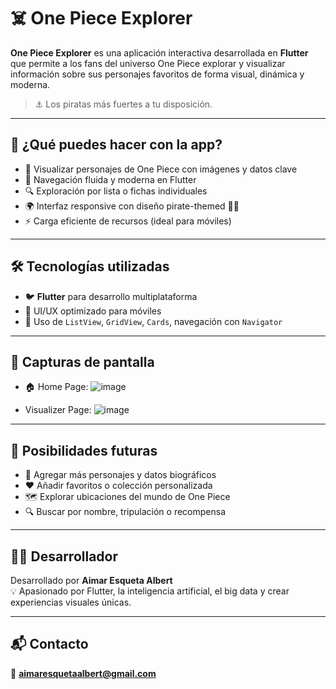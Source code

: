 # ☠️ One Piece Explorer

**One Piece Explorer** es una aplicación interactiva desarrollada en **Flutter** que permite a los fans del universo One Piece explorar y visualizar información sobre sus personajes favoritos de forma visual, dinámica y moderna.

> ⚓ Los piratas más fuertes a tu disposición.

---

## 🧭 ¿Qué puedes hacer con la app?

- 👒 Visualizar personajes de One Piece con imágenes y datos clave
- 📱 Navegación fluida y moderna en Flutter
- 🔍 Exploración por lista o fichas individuales
- 🌍 Interfaz responsive con diseño pirate-themed 🏴‍☠️
- ⚡ Carga eficiente de recursos (ideal para móviles)

---

## 🛠️ Tecnologías utilizadas

- 🐦 **Flutter** para desarrollo multiplataforma
- 🎨 UI/UX optimizado para móviles
- 🧩 Uso de `ListView`, `GridView`, `Cards`, navegación con `Navigator`

---

## 📱 Capturas de pantalla
- 🏠 Home Page:
![image](https://github.com/user-attachments/assets/11ba1e6c-2a79-4f3d-ab2f-e68e22be8d57)

- Visualizer Page:
![image](https://github.com/user-attachments/assets/0979a481-e064-42af-99d4-fd90a608b5d1)






---

## 🚀 Posibilidades futuras

- 🔁 Agregar más personajes y datos biográficos
- ❤️ Añadir favoritos o colección personalizada
- 🗺️ Explorar ubicaciones del mundo de One Piece
- 🔍 Buscar por nombre, tripulación o recompensa

---

## 👨‍💻 Desarrollador

Desarrollado por **Aimar Esqueta Albert**  
💡 Apasionado por Flutter, la inteligencia artificial, el big data y crear experiencias visuales únicas.

---

## 📬 Contacto

📧 **aimaresquetaalbert@gmail.com**


